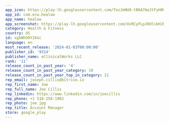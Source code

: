 ```yaml
---
app_icon: https://play-lh.googleusercontent.com/TezJmNU0-tBKA7Ae2tFyH0U8nP_36k6NQ6GtSXFoDUCRKzj1TqHO6fHbBv0EHicPEqg
app_id: com.ecw.healow
app_name: healow
app_screenshot: https://play-lh.googleusercontent.com/UvRCyFLpJKHlskHJhVwwxMgt-_ZN8T6Y1PTWEOkU7ai6BvYira09fF-Yi0uWNlauXsM
category: Health & Fitness
country: US
id: xgGWhO9Y2kGc
language: en
most_recent_release: '2024-01-03T00:00:00'
publisher_id: '9314'
publisher_name: eClinicalWorks LLC
rank: '11'
release_count_in_past_year: '4'
release_count_in_past_year_category: 19
release_count_in_past_year_top_in_category: 21
rep_email: joseph.cillis@bitrise.io
rep_first_name: Joe
rep_full_name: Joe Cillis
rep_linkedin: https://www.linkedin.com/in/joecillis
rep_phone: +1 518-258-1902
rep_photo: joe.jpg
rep_title: Account Manager
store: google_play
---
```

